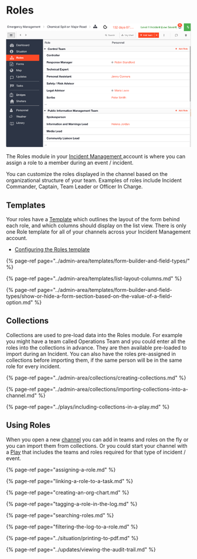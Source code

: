 # Roles

![](../../.gitbook/assets/roles.png)

The Roles module in your [Incident Management ](../getting-started.md)account is where you can assign a role to a member during an event / incident. 

You can customize the roles displayed in the channel based on the organizational structure of your team. Examples of roles include Incident Commander, Captain, Team Leader or Officer In Charge.

## Templates

Your roles have a [Template](../admin-area/templates/) which outlines the layout of the form behind each role, and which columns should display on the list view. There is only one Role template for all of your channels across your Incident Management account. 

* [Configuring the Roles template](https://support.d4h.org/roles/configuring-the-roles-template) 

{% page-ref page="../admin-area/templates/form-builder-and-field-types/" %}

{% page-ref page="../admin-area/templates/list-layout-columns.md" %}

{% page-ref page="../admin-area/templates/form-builder-and-field-types/show-or-hide-a-form-section-based-on-the-value-of-a-field-option.md" %}

## Collections

Collections are used to pre-load data into the Roles module. For example you might have a team called Operations Team and you could enter all the roles into the collections in advance. They are then available pre-loaded to import during an Incident. You can also have the roles pre-assigned in collections before importing them, if the same person will be in the same role for every incident. 

{% page-ref page="../admin-area/collections/creating-collections.md" %}

{% page-ref page="../admin-area/collections/importing-collections-into-a-channel.md" %}

{% page-ref page="../plays/including-collections-in-a-play.md" %}

## Using Roles

When you open a new [channel](../channels/) you can add in teams and roles on the fly or you can import them from collections.  Or you could start your channel with a [Play](../plays/) that includes the teams and roles required for that type of incident / event.

{% page-ref page="assigning-a-role.md" %}

{% page-ref page="linking-a-role-to-a-task.md" %}

{% page-ref page="creating-an-org-chart.md" %}

{% page-ref page="tagging-a-role-in-the-log.md" %}

{% page-ref page="searching-roles.md" %}

{% page-ref page="filtering-the-log-to-a-role.md" %}

{% page-ref page="../situation/printing-to-pdf.md" %}

{% page-ref page="../updates/viewing-the-audit-trail.md" %}

  


